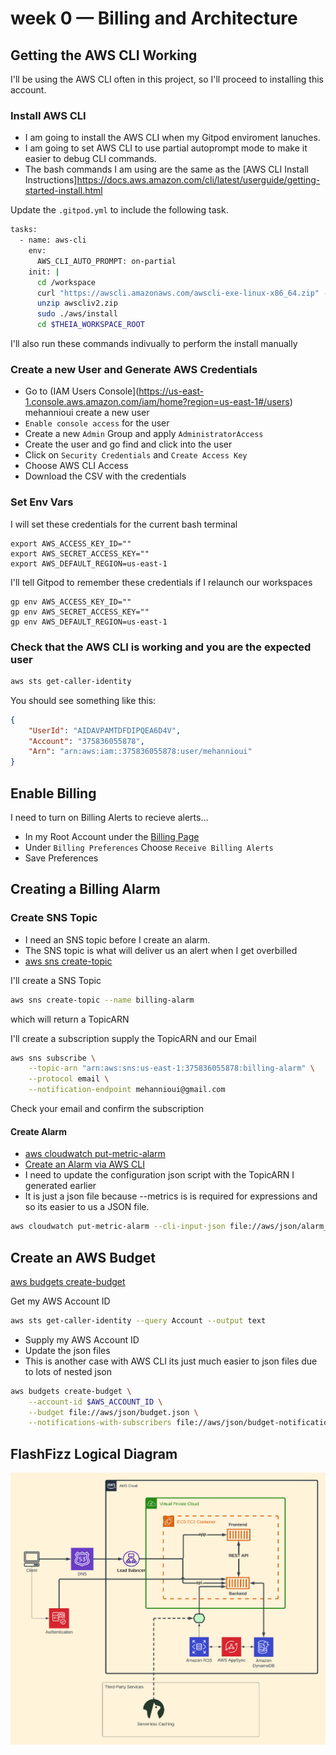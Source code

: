 # week 0 — Billing and Architecture


## Getting the AWS CLI Working

I'll be using the AWS CLI often in this project,
so I'll proceed to installing this account.


### Install AWS CLI

- I am going to install the AWS CLI when my Gitpod enviroment lanuches.
- I am going to set AWS CLI to use partial autoprompt mode to make it easier to debug CLI commands.
- The bash commands I am using are the same as the [AWS CLI Install Instructions]https://docs.aws.amazon.com/cli/latest/userguide/getting-started-install.html


Update the `.gitpod.yml` to include the following task.

```sh
tasks:
  - name: aws-cli
    env:
      AWS_CLI_AUTO_PROMPT: on-partial
    init: |
      cd /workspace
      curl "https://awscli.amazonaws.com/awscli-exe-linux-x86_64.zip" -o "awscliv2.zip"
      unzip awscliv2.zip
      sudo ./aws/install
      cd $THEIA_WORKSPACE_ROOT
```

I'll also run these commands indivually to perform the install manually

### Create a new User and Generate AWS Credentials

- Go to (IAM Users Console](https://us-east-1.console.aws.amazon.com/iam/home?region=us-east-1#/users) mehannioui create a new user
- `Enable console access` for the user
- Create a new `Admin` Group and apply `AdministratorAccess`
- Create the user and go find and click into the user
- Click on `Security Credentials` and `Create Access Key`
- Choose AWS CLI Access
- Download the CSV with the credentials

### Set Env Vars

I will set these credentials for the current bash terminal
```
export AWS_ACCESS_KEY_ID=""
export AWS_SECRET_ACCESS_KEY=""
export AWS_DEFAULT_REGION=us-east-1
```

I'll tell Gitpod to remember these credentials if I relaunch our workspaces
```
gp env AWS_ACCESS_KEY_ID=""
gp env AWS_SECRET_ACCESS_KEY=""
gp env AWS_DEFAULT_REGION=us-east-1
```

### Check that the AWS CLI is working and you are the expected user

```sh
aws sts get-caller-identity
```

You should see something like this:
```json
{
    "UserId": "AIDAVPAMTDFDIPQEA6D4V",
    "Account": "375836055878",
    "Arn": "arn:aws:iam::375836055878:user/mehannioui"
}
```

## Enable Billing 

I need to turn on Billing Alerts to recieve alerts...


- In my Root Account under the [Billing Page](https://console.aws.amazon.com/billing/)
- Under `Billing Preferences` Choose `Receive Billing Alerts`
- Save Preferences


## Creating a Billing Alarm

### Create SNS Topic

- I need an SNS topic before I create an alarm.
- The SNS topic is what will deliver us an alert when I get overbilled
- [aws sns create-topic](https://docs.aws.amazon.com/cli/latest/reference/sns/create-topic.html)

I'll create a SNS Topic
```sh
aws sns create-topic --name billing-alarm
```
which will return a TopicARN

I'll create a subscription supply the TopicARN and our Email
```sh
aws sns subscribe \
    --topic-arn "arn:aws:sns:us-east-1:375836055878:billing-alarm" \
    --protocol email \
    --notification-endpoint mehannioui@gmail.com
```

Check your email and confirm the subscription

#### Create Alarm

- [aws cloudwatch put-metric-alarm](https://docs.aws.amazon.com/cli/latest/reference/cloudwatch/put-metric-alarm.html)
- [Create an Alarm via AWS CLI](https://aws.amazon.com/premiumsupport/knowledge-center/cloudwatch-estimatedcharges-alarm/)
- I need to update the configuration json script with the TopicARN I generated earlier
- It is just a json file because --metrics is is required for expressions and so its easier to us a JSON file.

```sh
aws cloudwatch put-metric-alarm --cli-input-json file://aws/json/alarm_config.json
```

## Create an AWS Budget

[aws budgets create-budget](https://docs.aws.amazon.com/cli/latest/reference/budgets/create-budget.html)

Get my AWS Account ID
```sh
aws sts get-caller-identity --query Account --output text
```

- Supply my AWS Account ID
- Update the json files
- This is another case with AWS CLI its just much easier to json files due to lots of nested json

```sh
aws budgets create-budget \
    --account-id $AWS_ACCOUNT_ID \
    --budget file://aws/json/budget.json \
    --notifications-with-subscribers file://aws/json/budget-notifications-with-subscribers.json
```

## FlashFizz Logical Diagram
![FlashFizz-Logical-Diagram](../_docs/assests/FlashFizz-Logical-Diagram.png)